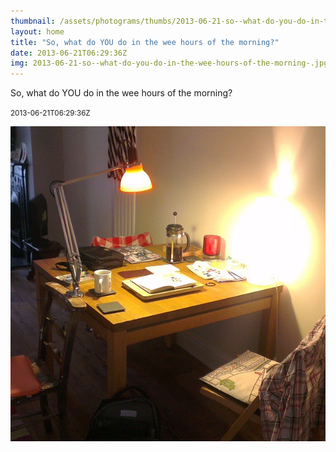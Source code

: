 ```yaml
---
thumbnail: /assets/photograms/thumbs/2013-06-21-so--what-do-you-do-in-the-wee-hours-of-the-morning-.jpg
layout: home
title: "So, what do YOU do in the wee hours of the morning?"
date: 2013-06-21T06:29:36Z
img: 2013-06-21-so--what-do-you-do-in-the-wee-hours-of-the-morning-.jpg
---
```


So, what do YOU do in the wee hours of the morning?

<small>2013-06-21T06:29:36Z</small>

![So, what do YOU do in the wee hours of the morning?](/assets/photograms/original/2013-06-21-so--what-do-you-do-in-the-wee-hours-of-the-morning-.jpg)

